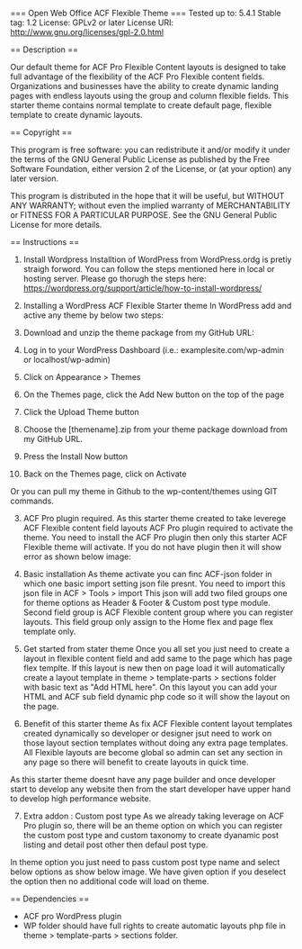 === Open Web Office ACF Flexible Theme ===
Tested up to: 5.4.1
Stable tag: 1.2
License: GPLv2 or later
License URI: http://www.gnu.org/licenses/gpl-2.0.html

== Description ==

Our default theme for ACF Pro Flexible Content layouts is designed to take full advantage of the 
flexibility of the ACF Pro Flexible content fields. Organizations and businesses have the 
ability to create dynamic landing pages with endless layouts using the 
group and column flexible fields. This starter theme contains normal template to create default page,
flexible template to create dynamic layouts.


== Copyright ==

This program is free software: you can redistribute it and/or modify
it under the terms of the GNU General Public License as published by
the Free Software Foundation, either version 2 of the License, or
(at your option) any later version.

This program is distributed in the hope that it will be useful,
but WITHOUT ANY WARRANTY; without even the implied warranty of
MERCHANTABILITY or FITNESS FOR A PARTICULAR PURPOSE. See the
GNU General Public License for more details.

== Instructions ==
1. Install Wordpress 
Installtion of WordPress from WordPress.ordg is pretiy straigh forword.
You can follow the steps mentioned here in local or hosting server.
Please go thorugh the steps here: https://wordpress.org/support/article/how-to-install-wordpress/

2. Installing a WordPress ACF Flexible Starter theme
In WordPress add and active any theme by below two steps:

1. Download and unzip the theme package from my GitHub URL: 
2. Log in to your WordPress Dashboard (i.e.: examplesite.com/wp-admin or localhost/wp-admin)
3. Click on Appearance > Themes
4. On the Themes page, click the Add New button on the top of the page
5. Click the Upload Theme button
6. Choose the [themename].zip from your theme package download from my GitHub URL.
7. Press the Install Now button
8. Back on the Themes page, click on Activate

Or you can pull my theme in Github to the wp-content/themes using GIT commands.

3. ACF Pro plugin required. 
As this starter theme created to take leverege ACF Flexible content field layouts ACF Pro plugin required to activate the theme.
You need to install the ACF Pro plugin then only this starter ACF Flexible theme will activate.
If you do not have plugin then it will show error as shown below image:

4. Basic installation
As theme activate you can finc ACF-json folder in which one basic import setting json file presnt.
You need to import this json file in ACF > Tools > import 
This json will add two filed groups one for theme options as Header & Footer & Custom post type module.
Second field group is ACF Flexible content group where you can register layouts. This field group only assign to the Home flex and page flex template only.

5. Get started from stater theme
Once you all set you just need to create a layout in flexible content field and add same to the page which has page flex templte.
If this layout is new then on page load it will automatically create a layout template in theme > template-parts > sections folder with basic text as "Add HTML here".
On this layout you can add your HTML and ACF sub field dynamic php code so it will show the layout on the page.

6. Benefit of this starter theme
As fix ACF Flexible content layout templates created dynamically so developer or designer jsut need to work on those layout section templates without doing any extra page templates.
All Flexible layouts are become global so admin can set any section in any page so there will benefit to create layouts in quick time.

As this starter theme doesnt have any page builder and once developer start to develop any website then from the start developer have upper hand to develop high performance website.

7. Extra addon : Custom post type 
As we already taking leverage on ACF Pro plugin so, there will be an theme option on which you can register the custom post type and custom taxonomy to create dyanamic post listing and detail post other then defaul post type.

In theme option you just need to pass custom post type name and select below options as show below image.
We have given option if you deselect the option then no additional code will load on theme.



== Dependencies ==
- ACF pro WordPress plugin
- WP folder should have full rights to create automatic layouts php file in theme > template-parts > sections folder. 
